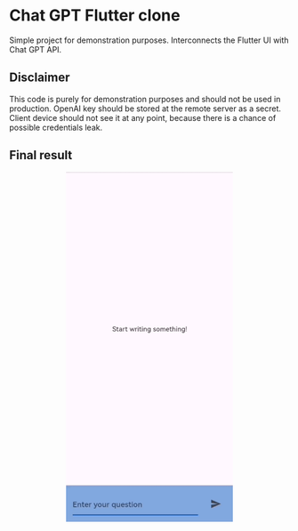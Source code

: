 # Chat GPT Flutter clone

Simple project for demonstration purposes. Interconnects the Flutter UI with Chat GPT API. 

## Disclaimer 

This code is purely for demonstration purposes and should not be used in production. 
OpenAI key should be stored at the remote server as a secret. Client device should not see it at any point, because there
is a chance of possible credentials leak. 

## Final result
<p align="center">
<img src="result.gif" width="300">
</p>
